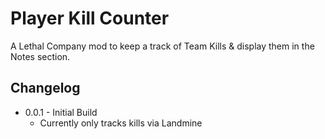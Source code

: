 ﻿# Player Kill Counter

A Lethal Company mod to keep a track of Team Kills & display them in the Notes section.

## Changelog

* 0.0.1 - Initial Build
    * Currently only tracks kills via Landmine